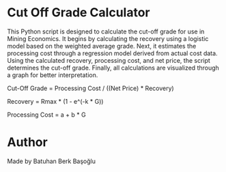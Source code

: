 # Cut Off Grade Calculator

This Python script is designed to calculate the cut-off grade for use in Mining Economics. It begins by calculating the recovery using a logistic model based on the weighted average grade. Next, it estimates the processing cost through a regression model derived from actual cost data. Using the calculated recovery, processing cost, and net price, the script determines the cut-off grade. Finally, all calculations are visualized through a graph for better interpretation.

Cut-Off Grade = Processing Cost / ((Net Price) * Recovery)

Recovery = Rmax * (1 - e^(-k * G))

Processing Cost = a + b * G


# Author

Made by Batuhan Berk Başoğlu